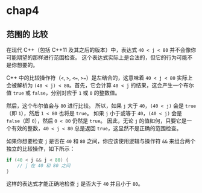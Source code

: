 # chap4

## 范围的 比较

在现代 C++（包括 C++11 及其之后的版本）中，表达式 `40 < j < 80` 并不会像你可能期望的那样进行范围检查。
这个表达式实际上是合法的，但它的行为可能不是你想要的。

C++ 中的比较操作符（`<`, `>`, `<=`, `>=`）是左结合的，这意味着 `40 < j < 80` 实际上会被解析为 `(40 < j) < 80`。首先，它会计算 `40 < j` 的结果，这会产生一个布尔值 `true` 或 `false`，分别对应于 `1` 或 `0` 的整数值。

然后，这个布尔值会与 `80` 进行比较。
所以，如果 `j` 大于 `40`，`(40 < j)` 会是 `true`（即 `1`），然后 `1 < 80` 也将是 `true`。
如果 `j` 小于或等于 `40`，`(40 < j)` 会是 `false`（即 `0`），然后 `0 < 80` 仍然是 `true`。
因此，无论 `j` 的值如何，只要它是一个有效的整数，`40 < j < 80` 总是返回 `true`，这显然不是正确的范围检查。

如果你想要检查 `j` 是否在 `40` 和 `80` 之间，你应该使用逻辑与操作符 `&&` 来组合两个独立的比较操作，如下所示：

```cpp
if (40 < j && j < 80) {
    // j 在 40 和 80 之间
}
```

这样的表达式才能正确地检查 `j` 是否大于 `40` 并且小于 `80`。
